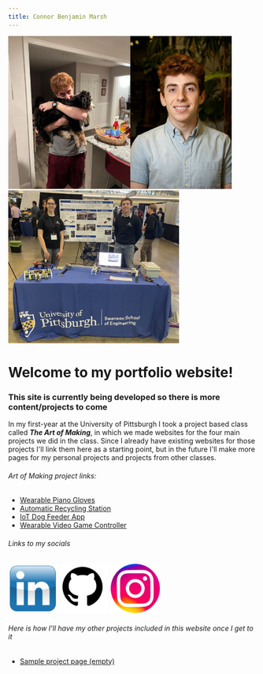 ```yaml
---
title: Connor Benjamin Marsh
---
```



<span><img src="assets/images/bellaHug.jpg" height="310"><img src="assets/images/ProfessionalHeadshotFreshmanYear.jpg" height="310"><img src="assets/images/RoboticsDiscoveryDayOliviaAndMe.jpg" height="310"></span>

# Welcome to my portfolio website!
### This site is currently being developed so there is more content/projects to come
In my first-year at the University of Pittsburgh I took a project based class called ***The Art of Making***, in which we made websites for the four main projects we did in the class. Since I already have existing websites for those projects I'll link them here as a starting point, but in the future I'll make more pages for my personal projects and projects from other classes.
###### Art of Making project links:
* <a href="https://sites.google.com/view/garagehand/home" target="_blank">Wearable Piano Gloves</a>
* <a href="https://sites.google.com/view/the-washcup-system/" target="_blank">Automatic Recycling Station</a>
* <a href="https://sites.google.com/view/autodogfeeder/home" target="_blank">IoT Dog Feeder App</a>
* <a href="https://sites.google.com/view/humangamecontroller/home" target="_blank">Wearable Video Game Controller</a>

###### Links to my socials
<a href="https://linkedin.com/in/connorbmarsh" target="_blank"><img src="assets/images/linkedinLink.png" width="100" height="100"></a>
<a href="https://github.com/connor-marsh" target="_blank"><img src="assets/images/githubLink.png" width="100" height="100"></a>
<a href="https://www.instagram.com/c.marsh28/" target="_blank"><img src="assets/images/instagramLink.png" width="100" height="100"></a>

###### Here is how I'll have my other projects included in this website once I get to it
* <a href="Project1.html">Sample project page (empty)</a>
